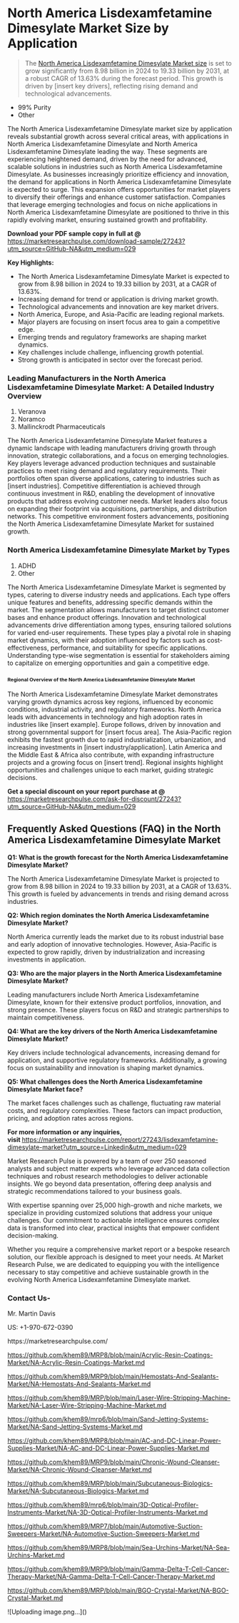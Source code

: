 <h1>North America Lisdexamfetamine Dimesylate Market&nbsp;Size by Application</h1><blockquote><p>The <a href="https://marketresearchpulse.com/download-sample/27243?utm_source=GitHub-NA&amp;utm_medium=029">North America Lisdexamfetamine Dimesylate Market size</a> is set to grow significantly from 8.98 billion in 2024 to 19.33 billion by 2031, at a robust CAGR of 13.63% during the forecast period. This growth is driven by [insert key drivers], reflecting rising demand and technological advancements.</p></blockquote><ul><li>99% Purity<li> Other</li></ul><p>The North America Lisdexamfetamine Dimesylate market size by application reveals substantial growth across several critical areas, with applications in North America Lisdexamfetamine Dimesylate and North America Lisdexamfetamine Dimesylate leading the way. These segments are experiencing heightened demand, driven by the need for advanced, scalable solutions in industries such as North America Lisdexamfetamine Dimesylate. As businesses increasingly prioritize efficiency and innovation, the demand for applications in North America Lisdexamfetamine Dimesylate is expected to surge. This expansion offers opportunities for market players to diversify their offerings and enhance customer satisfaction. Companies that leverage emerging technologies and focus on niche applications in North America Lisdexamfetamine Dimesylate are positioned to thrive in this rapidly evolving market, ensuring sustained growth and profitability.</p><p><strong>Download your PDF sample copy in full at @ </strong><a href="https://marketresearchpulse.com/download-sample/27243?utm_source=GitHub-NA&amp;utm_medium=029">https://marketresearchpulse.com/download-sample/27243?utm_source=GitHub-NA&amp;utm_medium=029</a></p><p><strong>Key Highlights: </strong></p><ul><li>The North America Lisdexamfetamine Dimesylate Market is expected to grow from 8.98 billion in 2024 to 19.33 billion by 2031, at a CAGR of 13.63%.</li><li>Increasing demand for trend or application is driving market growth.</li><li>Technological advancements and innovation are key market drivers.</li><li>North America, Europe, and Asia-Pacific are leading regional markets.</li><li>Major players are focusing on insert focus area to gain a competitive edge.</li><li>Emerging trends and regulatory frameworks are shaping market dynamics.</li><li>Key challenges include challenge, influencing growth potential.</li><li>Strong growth is anticipated in sector over the forecast period.</li></ul><h3>Leading Manufacturers in the North America Lisdexamfetamine Dimesylate Market: A Detailed Industry Overview</h3><ol><li>Veranova</li><li>Noramco</li><li>Mallinckrodt Pharmaceuticals</li></ol><div class="flex max-w-full flex-col flex-grow"><div class="min-h-8 text-message flex w-full flex-col items-end gap-2 whitespace-normal break-words [.text-message+&amp;]:mt-5" dir="auto" data-message-author-role="assistant" data-message-id="fd8432e4-4910-450d-b182-61b7bfb0a01f" data-message-model-slug="gpt-4o"><div class="flex w-full flex-col gap-1 empty:hidden first:pt-[3px]"><div class="markdown prose w-full break-words dark:prose-invert light"><p>The North America Lisdexamfetamine Dimesylate Market features a dynamic landscape with leading manufacturers driving growth through innovation, strategic collaborations, and a focus on emerging technologies. Key players leverage advanced production techniques and sustainable practices to meet rising demand and regulatory requirements. Their portfolios often span diverse applications, catering to industries such as [insert industries]. Competitive differentiation is achieved through continuous investment in R&amp;D, enabling the development of innovative products that address evolving customer needs. Market leaders also focus on expanding their footprint via acquisitions, partnerships, and distribution networks. This competitive environment fosters advancements, positioning the North America Lisdexamfetamine Dimesylate Market for sustained growth.</p></div></div></div></div><h3>North America Lisdexamfetamine Dimesylate Market by Types</h3><ol><li>ADHD<li> Other</li></ol><div class="flex max-w-full flex-col flex-grow"><div class="min-h-8 text-message flex w-full flex-col items-end gap-2 whitespace-normal break-words [.text-message+&amp;]:mt-5" dir="auto" data-message-author-role="assistant" data-message-id="084470be-0bb7-4664-bddf-5156b4f41249" data-message-model-slug="gpt-4o-mini"><div class="flex w-full flex-col gap-1 empty:hidden first:pt-[3px]"><div class="markdown prose w-full break-words dark:prose-invert light"><p>The North America Lisdexamfetamine Dimesylate Market is segmented by types, catering to diverse industry needs and applications. Each type offers unique features and benefits, addressing specific demands within the market. The segmentation allows manufacturers to target distinct customer bases and enhance product offerings. Innovation and technological advancements drive differentiation among types, ensuring tailored solutions for varied end-user requirements. These types play a pivotal role in shaping market dynamics, with their adoption influenced by factors such as cost-effectiveness, performance, and suitability for specific applications. Understanding type-wise segmentation is essential for stakeholders aiming to capitalize on emerging opportunities and gain a competitive edge.</p></div></div></div></div><h3><span style="font-size: 11px;">Regional Overview of the North America Lisdexamfetamine Dimesylate Market</span></h3><div class="flex max-w-full flex-col flex-grow"><div class="min-h-8 text-message flex w-full flex-col items-end gap-2 whitespace-normal break-words [.text-message+&amp;]:mt-5" dir="auto" data-message-author-role="assistant" data-message-id="e9038762-ce64-4e30-91c9-9bd413514231" data-message-model-slug="gpt-4o-mini"><div class="flex w-full flex-col gap-1 empty:hidden first:pt-[3px]"><div class="markdown prose w-full break-words dark:prose-invert light"><p>The North America Lisdexamfetamine Dimesylate Market demonstrates varying growth dynamics across key regions, influenced by economic conditions, industrial activity, and regulatory frameworks. North America leads with advancements in technology and high adoption rates in industries like [insert example]. Europe follows, driven by innovation and strong governmental support for [insert focus area]. The Asia-Pacific region exhibits the fastest growth due to rapid industrialization, urbanization, and increasing investments in [insert industry/application]. Latin America and the Middle East &amp; Africa also contribute, with expanding infrastructure projects and a growing focus on [insert trend]. Regional insights highlight opportunities and challenges unique to each market, guiding strategic decisions.</p></div></div></div></div><p><strong>Get a special discount on your report purchase at @ </strong><a href="https://marketresearchpulse.com/ask-for-discount/27243?utm_source=GitHub-NA&amp;utm_medium=029">https://marketresearchpulse.com/ask-for-discount/27243?utm_source=GitHub-NA&amp;utm_medium=029</a></p><h2>Frequently Asked Questions (FAQ) in the North America Lisdexamfetamine Dimesylate Market</h2><p><strong>Q1: What is the growth forecast for the North America Lisdexamfetamine Dimesylate Market?</strong></p><p>The North America Lisdexamfetamine Dimesylate Market is projected to grow from 8.98 billion in 2024 to 19.33 billion by 2031, at a CAGR of 13.63%. This growth is fueled by advancements in trends and rising demand across industries.</p><p><strong>Q2: Which region dominates the North America Lisdexamfetamine Dimesylate Market?</strong></p><p>North America currently leads the market due to its robust industrial base and early adoption of innovative technologies. However, Asia-Pacific is expected to grow rapidly, driven by industrialization and increasing investments in application.</p><p><strong>Q3: Who are the major players in the North America Lisdexamfetamine Dimesylate Market?</strong></p><p>Leading manufacturers include North America Lisdexamfetamine Dimesylate, known for their extensive product portfolios, innovation, and strong presence. These players focus on R&amp;D and strategic partnerships to maintain competitiveness.</p><p><strong>Q4: What are the key drivers of the North America Lisdexamfetamine Dimesylate Market?</strong></p><p>Key drivers include technological advancements, increasing demand for application, and supportive regulatory frameworks. Additionally, a growing focus on sustainability and innovation is shaping market dynamics.</p><p><strong>Q5: What challenges does the North America Lisdexamfetamine Dimesylate Market face?</strong></p><p>The market faces challenges such as challenge, fluctuating raw material costs, and regulatory complexities. These factors can impact production, pricing, and adoption rates across regions.</p><p><strong>For more information or any inquiries, visit&nbsp;</strong><a href="https://marketresearchpulse.com/report/27243/lisdexamfetamine-dimesylate-market?utm_source=Linkedin&utm_medium=029">https://marketresearchpulse.com/report/27243/lisdexamfetamine-dimesylate-market?utm_source=Linkedin&utm_medium=029</a></p><p>Market Research Pulse is powered by a team of over 250 seasoned analysts and subject matter experts who leverage advanced data collection techniques and robust research methodologies to deliver actionable insights. We go beyond data presentation, offering deep analysis and strategic recommendations tailored to your business goals.</p><p>With expertise spanning over 25,000 high-growth and niche markets, we specialize in providing customized solutions that address your unique challenges. Our commitment to actionable intelligence ensures complex data is transformed into clear, practical insights that empower confident decision-making.</p><p>Whether you require a comprehensive market report or a bespoke research solution, our flexible approach is designed to meet your needs. At Market Research Pulse, we are dedicated to equipping you with the intelligence necessary to stay competitive and achieve sustainable growth in the evolving North America Lisdexamfetamine Dimesylate market.</p><h3><strong>Contact Us-</strong></h3><p>Mr. Martin Davis</p><p>US: +1-970-672-0390</p><p>https://marketresearchpulse.com/</p><p><a href="https://github.com/khem89/MRP8/blob/main/Acrylic-Resin-Coatings-Market/NA-Acrylic-Resin-Coatings-Market.md">https://github.com/khem89/MRP8/blob/main/Acrylic-Resin-Coatings-Market/NA-Acrylic-Resin-Coatings-Market.md</a></p><p><a href="https://github.com/khem89/MRP9/blob/main/Hemostats-And-Sealants-Market/NA-Hemostats-And-Sealants-Market.md">https://github.com/khem89/MRP9/blob/main/Hemostats-And-Sealants-Market/NA-Hemostats-And-Sealants-Market.md</a></p><p><a href="https://github.com/khem89/MRP/blob/main/Laser-Wire-Stripping-Machine-Market/NA-Laser-Wire-Stripping-Machine-Market.md">https://github.com/khem89/MRP/blob/main/Laser-Wire-Stripping-Machine-Market/NA-Laser-Wire-Stripping-Machine-Market.md</a></p><p><a href="https://github.com/khem89/mrp6/blob/main/Sand-Jetting-Systems-Market/NA-Sand-Jetting-Systems-Market.md">https://github.com/khem89/mrp6/blob/main/Sand-Jetting-Systems-Market/NA-Sand-Jetting-Systems-Market.md</a></p><p><a href="https://github.com/khem89/MRP8/blob/main/AC-and-DC-Linear-Power-Supplies-Market/NA-AC-and-DC-Linear-Power-Supplies-Market.md">https://github.com/khem89/MRP8/blob/main/AC-and-DC-Linear-Power-Supplies-Market/NA-AC-and-DC-Linear-Power-Supplies-Market.md</a></p><p><a href="https://github.com/khem89/MRP9/blob/main/Chronic-Wound-Cleanser-Market/NA-Chronic-Wound-Cleanser-Market.md">https://github.com/khem89/MRP9/blob/main/Chronic-Wound-Cleanser-Market/NA-Chronic-Wound-Cleanser-Market.md</a></p><p><a href="https://github.com/khem89/MRP/blob/main/Subcutaneous-Biologics-Market/NA-Subcutaneous-Biologics-Market.md">https://github.com/khem89/MRP/blob/main/Subcutaneous-Biologics-Market/NA-Subcutaneous-Biologics-Market.md</a></p><p><a href="https://github.com/khem89/mrp6/blob/main/3D-Optical-Profiler-Instruments-Market/NA-3D-Optical-Profiler-Instruments-Market.md">https://github.com/khem89/mrp6/blob/main/3D-Optical-Profiler-Instruments-Market/NA-3D-Optical-Profiler-Instruments-Market.md</a></p><p><a href="https://github.com/khem89/MRP7/blob/main/Automotive-Suction-Sweepers-Market/NA-Automotive-Suction-Sweepers-Market.md">https://github.com/khem89/MRP7/blob/main/Automotive-Suction-Sweepers-Market/NA-Automotive-Suction-Sweepers-Market.md</a></p><p><a href="https://github.com/khem89/MRP8/blob/main/Sea-Urchins-Market/NA-Sea-Urchins-Market.md">https://github.com/khem89/MRP8/blob/main/Sea-Urchins-Market/NA-Sea-Urchins-Market.md</a></p><p><a href="https://github.com/khem89/MRP9/blob/main/Gamma-Delta-T-Cell-Cancer-Therapy-Market/NA-Gamma-Delta-T-Cell-Cancer-Therapy-Market.md">https://github.com/khem89/MRP9/blob/main/Gamma-Delta-T-Cell-Cancer-Therapy-Market/NA-Gamma-Delta-T-Cell-Cancer-Therapy-Market.md</a></p><p><a href="https://github.com/khem89/MRP/blob/main/BGO-Crystal-Market/NA-BGO-Crystal-Market.md">https://github.com/khem89/MRP/blob/main/BGO-Crystal-Market/NA-BGO-Crystal-Market.md</a></p>
![Uploading image.png…]()
